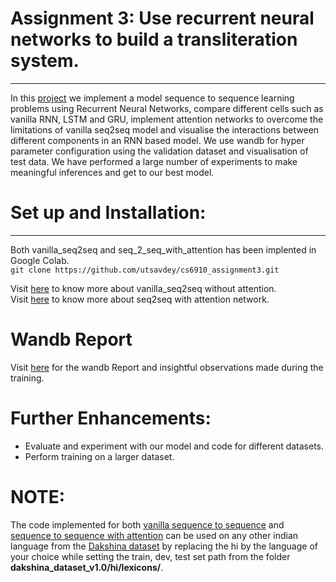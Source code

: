 # Assignment 3: Use recurrent neural networks to build a transliteration system.
----------------------------------------------------
In this [project](https://wandb.ai/miteshk/assignments/reports/Assignment-3--Vmlldzo0NjQwMDc) we implement a model sequence to sequence learning problems using Recurrent Neural Networks, compare different cells such as vanilla RNN, LSTM and GRU, implement attention networks to overcome the limitations of vanilla seq2seq model and visualise the interactions between different components in an RNN based model. We use wandb for hyper parameter configuration using the validation dataset and visualisation of test data. We have performed a large number of experiments to make meaningful inferences and get to our best model.

# Set up and Installation: #
----------------------------------------------------
Both vanilla_seq2seq and seq_2_seq_with_attention has been implented in Google Colab.</br>
`git clone https://github.com/utsavdey/cs6910_assignment3.git`

Visit [here](https://github.com/utsavdey/cs6910_assignment3/tree/main/vanilla_seq2seq) to know more about vanilla_seq2seq without attention.</br>
Visit [here](https://github.com/utsavdey/cs6910_assignment3/tree/main/seq2seq_with_attention) to know more about seq2seq with attention network.

# Wandb Report #
Visit [here]() for the wandb Report and insightful observations made during the training.

# Further Enhancements: #
* Evaluate and experiment with our model and code for different datasets. 
* Perform training on a larger dataset.

# **NOTE:** 
The code implemented for both [vanilla sequence to sequence](https://github.com/utsavdey/cs6910_assignment3/blob/main/vanilla_seq2seq/Vanilla_Seq_to_Seq.ipynb) and [sequence to sequence with attention](https://github.com/utsavdey/cs6910_assignment3/blob/main/seq2seq_with_attention/seq2seq_with_attention.ipynb) can be used on any other indian language from the [Dakshina dataset](https://github.com/google-research-datasets/dakshina) by replacing the hi by the language of your choice while setting the train, dev, test set path from the folder **dakshina_dataset_v1.0/hi/lexicons/**.
